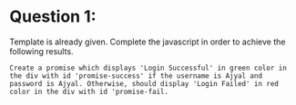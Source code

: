 # Question 1:

Template is already given. Complete the javascript in order to achieve the following results.

```
Create a promise which displays 'Login Successful' in green color in the div with id 'promise-success' if the username is Ajyal and password is Ajyal. Otherwise, should display 'Login Failed' in red color in the div with id 'promise-fail.
```
